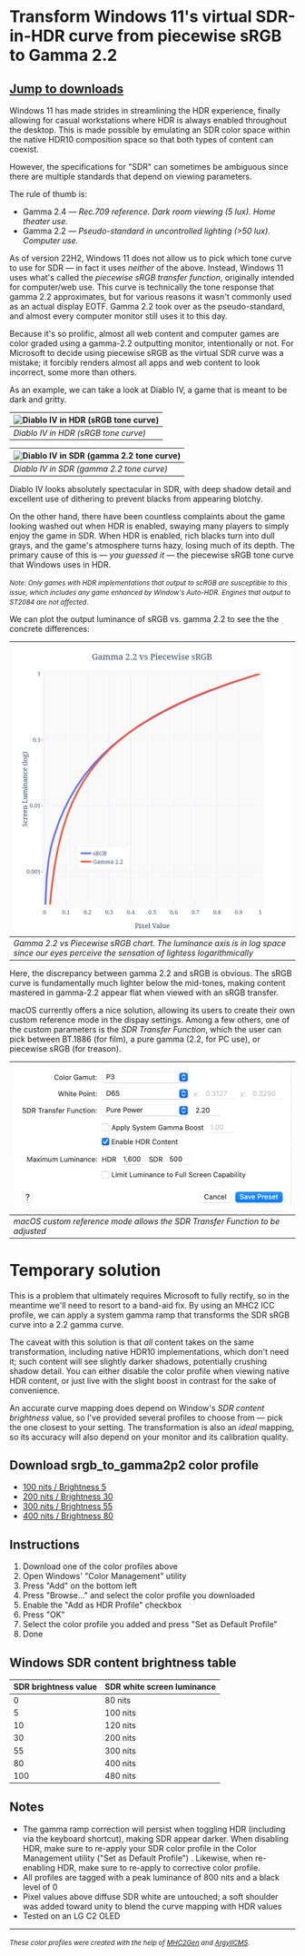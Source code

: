 # Transform Windows 11's virtual SDR-in-HDR curve from piecewise sRGB to Gamma 2.2

## <a href='#icm-dl'>Jump to downloads</a>

Windows 11 has made strides in streamlining the HDR experience, finally allowing for casual workstations where HDR is always enabled throughout the desktop. This is made possible by emulating an SDR color space within the native HDR10 composition space so that both types of content can coexist.

However, the specifications for "SDR" can sometimes be ambiguous since there are multiple standards that depend on viewing parameters.

The rule of thumb is:

- Gamma 2.4 — _Rec.709 reference. Dark room viewing (5 lux). Home theater use._
- Gamma 2.2 — _Pseudo-standard in uncontrolled lighting (>50 lux). Computer use._

As of version 22H2, Windows 11 does not allow us to pick which tone curve to use for SDR — in fact it uses _neither_ of the above. Instead, Windows 11 uses what's called the _piecewise sRGB transfer function_, originally intended for computer/web use. This curve is technically the tone response that gamma 2.2 approximates, but for various reasons it wasn't commonly used as an actual display EOTF. Gamma 2.2 took over as the pseudo-standard, and almost every computer monitor still uses it to this day.

Because it's so prolific, almost all web content and computer games are color graded using a gamma-2.2 outputting monitor, intentionally or not. For Microsoft to decide using piecewise sRGB as the virtual SDR curve was a mistake; it forcibly renders almost all apps and web content to look incorrect, some more than others.

As an example, we can take a look at Diablo IV, a game that is meant to be dark and gritty.

| ![Diablo IV in HDR (sRGB tone curve)](./d4_srgb.png) |
| ---------------------------------------------------- |
| _Diablo IV in HDR (sRGB tone curve)_                 |

| ![Diablo IV in SDR (gamma 2.2 tone curve)](./d4_gamma2p2.png) |
| ------------------------------------------------------------- |
| _Diablo IV in SDR (gamma 2.2 tone curve)_                     |

Diablo IV looks absolutely spectacular in SDR, with deep shadow detail and excellent use of dithering to prevent blacks from appearing blotchy.

On the other hand, there have been countless complaints about the game looking washed out when HDR is enabled, swaying many players to simply enjoy the game in SDR. When HDR is enabled, rich blacks turn into dull grays, and the game's atmosphere turns hazy, losing much of its depth. The primary cause of this is — _you guessed it_ — the piecewise sRGB tone curve that Windows uses in HDR.

<em><small>Note: Only games with HDR implementations that output to scRGB are susceptible to this issue, which includes any game enhanced by Window's Auto-HDR. Engines that output to ST2084 are not affected.</small></em>

We can plot the output luminance of sRGB vs. gamma 2.2 to see the the concrete differences:

| ![Gamma 2.2 vs Piecewise sRGB chart](./srgb_vs_g22.png)                                                                                   |
| ----------------------------------------------------------------------------------------------------------------------------------------- |
| _Gamma 2.2 vs Piecewise sRGB chart. The luminance axis is in log space since our eyes perceive the sensation of lightess logarithmically_ |

Here, the discrepancy between gamma 2.2 and sRGB is obvious. The sRGB curve is fundamentally much lighter below the mid-tones, making content mastered in gamma-2.2 appear flat when viewed with an sRGB transfer.

macOS currently offers a nice solution, allowing its users to create their own custom reference mode in the dispay settings. Among a few others, one of the custom parameters is the _SDR Transfer Function_, which the user can pick between BT.1886 (for film), a pure gamma (2.2, for PC use), or piecewise sRGB (for treason).

| ![macOS custom reference mode](./macos_crf.png)                               |
| ----------------------------------------------------------------------------- |
| _macOS custom reference mode allows the SDR Transfer Function to be adjusted_ |

# Temporary solution

This is a problem that ultimately requires Microsoft to fully rectify, so in the meantime we'll need to resort to a band-aid fix. By using an MHC2 ICC profile, we can apply a system gamma ramp that transforms the SDR sRGB curve into a 2.2 gamma curve.

The caveat with this solution is that _all_ content takes on the same transformation, including native HDR10 implementations, which don't need it; such content will see slightly darker shadows, potentially crushing shadow detail. You can either disable the color profile when viewing native HDR content, or just live with the slight boost in contrast for the sake of convenience.

An accurate curve mapping does depend on Window's _SDR content brightness_ value, so I've provided several profiles to choose from — pick the one closest to your setting. The transformation is also an _ideal_ mapping, so its accuracy will also depend on your monitor and its calibration quality.

<h2 id='icm-dl'>Download srgb_to_gamma2p2 color profile</h2>

- [100 nits / Brightness 5](https://github.com/dylanraga/win11hdr-srgb-to-gamma2.2-icm/raw/main/srgb_to_gamma2p2_100_mhc2.icm)
- [200 nits / Brightness 30](https://github.com/dylanraga/win11hdr-srgb-to-gamma2.2-icm/raw/main/srgb_to_gamma2p2_200_mhc2.icm)
- [300 nits / Brightness 55](https://github.com/dylanraga/win11hdr-srgb-to-gamma2.2-icm/raw/main/srgb_to_gamma2p2_300_mhc2.icm)
- [400 nits / Brightness 80](https://github.com/dylanraga/win11hdr-srgb-to-gamma2.2-icm/raw/main/srgb_to_gamma2p2_400_mhc2.icm)

## Instructions

1. Download one of the color profiles above
2. Open Windows' "Color Management" utility
3. Press "Add" on the bottom left
4. Press "Browse..." and select the color profile you downloaded
5. Enable the "Add as HDR Profile" checkbox
6. Press "OK"
7. Select the color profile you added and press "Set as Default Profile"
8. Done

## Windows SDR content brightness table

| SDR brightness value | SDR white screen luminance |
| -------------------- | -------------------------- |
| 0                    | 80 nits                    |
| 5                    | 100 nits                   |
| 10                   | 120 nits                   |
| 30                   | 200 nits                   |
| 55                   | 300 nits                   |
| 80                   | 400 nits                   |
| 100                  | 480 nits                   |

## Notes

- The gamma ramp correction will persist when toggling HDR (including via the keyboard shortcut), making SDR appear darker. When disabling HDR, make sure to re-apply your SDR color profile in the Color Management utility ("Set as Default Profile") . Likewise, when re-enabling HDR, make sure to re-apply to corrective color profile.
- All profiles are tagged with a peak luminance of 800 nits and a black level of 0
- Pixel values above diffuse SDR white are untouched; a soft shoulder was added toward unity to blend the curve mapping with HDR values
- Tested on an LG C2 OLED

<hr>

<small><em>These color profiles were created with the help of [MHC2Gen](https://github.com/dantmnf/MHC2/tree/master/MHC2Gen) and [ArgyllCMS](https://www.argyllcms.com/).</em></small>
